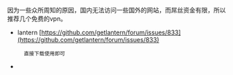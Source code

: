 因为一些众所周知的原因，国内无法访问一些国外的网站，而屌丝资金有限，所以推荐几个免费的vpn。

* lantern [https://github.com/getlantern/forum/issues/833](https://github.com/getlantern/forum/issues/833)

        直接下载使用即可

* 


